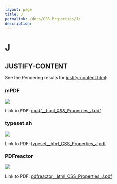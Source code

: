 ```yaml
---
layout: page
title: J
permalink: /docs/CSS-Properties/J/
description: 
---
```


# J



## JUSTIFY-CONTENT

See the Rendering results for [justify-content.html](/html/CSS%20Properties/J/justify-content.html):

### mPDF
![](mpdf__html_CSS_Properties_J.png) 

Link to PDF: [mpdf__html_CSS_Properties_J.pdf](mpdf__html_CSS_Properties_J.pdf)

### typeset.sh
![](typeset__html_CSS_Properties_J.png) 

Link to PDF: [typeset__html_CSS_Properties_J.pdf](typeset__html_CSS_Properties_J.pdf)

### PDFreactor
![](pdfreactor__html_CSS_Properties_J.png) 

Link to PDF: [pdfreactor__html_CSS_Properties_J.pdf](pdfreactor__html_CSS_Properties_J.pdf)


